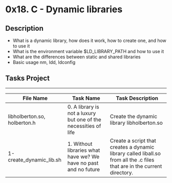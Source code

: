 # 0x18. C - Dynamic libraries

## Description

- What is a dynamic library, how does it work, how to create one, and how to use it
- What is the environment variable $LD_LIBRARY_PATH and how to use it
- What are the differences between static and shared libraries
- Basic usage nm, ldd, ldconfig

## Tasks Project
---
File Name|Task Name|Task Description
---|---|---
libholberton.so, holberton.h | 0. A library is not a luxury but one of the necessities of life | Create the dynamic library libholberton.so
1-create_dynamic_lib.sh | 1. Without libraries what have we? We have no past and no future | Create a script that creates a dynamic library called liball.so from all the .c files that are in the current directory.